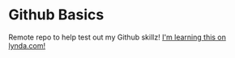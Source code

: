 # Github Basics

Remote repo to help test out my Github skillz!
[I'm learning this on lynda.com!](http://www.lynda.com)

